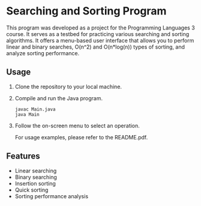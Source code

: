 # Searching and Sorting Program

This program was developed as a project for the Programming Languages 3 course. It serves as a testbed for practicing various searching and sorting algorithms. It offers a menu-based user interface that allows you to perform linear and binary searches, O(n^2) and O(n*log(n)) types of sorting, and analyze sorting performance.

## Usage

1. Clone the repository to your local machine.
2. Compile and run the Java program.
    
    ```
    javac Main.java
    java Main
    ```
    
3. Follow the on-screen menu to select an operation.
    
    For usage examples, please refer to the README.pdf.
    

## Features

- Linear searching
- Binary searching
- Insertion sorting
- Quick sorting
- Sorting performance analysis
